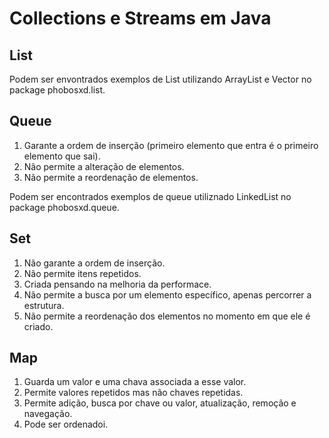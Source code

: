 # Collections e Streams em Java

## List

Podem ser envontrados exemplos de List utilizando ArrayList e Vector no package phobosxd.list.

## Queue

1. Garante a ordem de inserção (primeiro elemento que entra é o primeiro elemento que sai).
2. Não permite a alteração de elementos.
3. Não permite a reordenação de elementos.

Podem ser encontrados exemplos de queue utiliznado LinkedList no package phobosxd.queue.

## Set

1. Não garante a ordem de inserção.
2. Não permite itens repetidos.
3. Criada pensando na melhoria da performace.
4. Não permite a busca por um elemento específico, apenas percorrer a estrutura.
5. Não permite a reordenação dos elementos no momento em que ele é criado.

## Map

1. Guarda um valor e uma chava associada a esse valor.
2. Permite valores repetidos mas não chaves repetidas.
3. Permite adição, busca por chave ou valor, atualização, remoção e navegação.
4. Pode ser ordenadoi.
